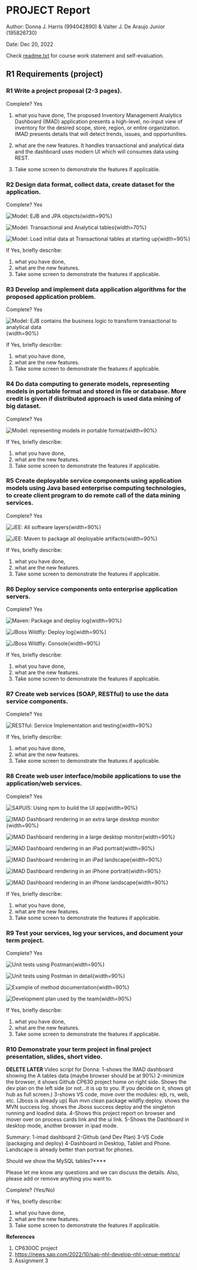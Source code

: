 # PROJECT Report

Author: Donna J. Harris (994042890) & Valter J. De Araujo Junior (195826730)

Date: Dec 20, 2022 

Check [readme.txt](readme.txt) for course work statement and self-evaluation. 
  

## R1 Requirements (project)

### R1 Write a project proposal (2-3 pages).

 
Complete? Yes

1. what you have done, 
The proposed Inventory Management Analytics Dashboard (IMAD) application presents
a high-level, no-input view of inventory for the desired scope, store, region, or entire
organization. IMAD presents details that will detect trends, issues, and opportunities.

2. what are the new features. 
It handles transactional and analytical data and the dashboard uses modern UI which will consumes data using REST.

3. Take some screen to demonstrate the features if applicable. 


### R2 Design data format, collect data, create dataset for the application.

 
Complete? Yes

![Model: EJB and JPA objects](images/R2-1_model_objects.png){width=90%}

![Model: Transactional and Analytical tables](images/R2-2_T_and_A_tables.png){width=70%}

![Model: Load initial data at Transactional tables at starting up](images/R2-3_Load_At_Startup_T_Tables.png){width=90%}

If Yes, briefly describe: 

1. what you have done, 
2. what are the new features. 
3. Take some screen to demonstrate the features if applicable. 


### R3 Develop and implement data application algorithms for the proposed application problem.

 
Complete? Yes

![Model: EJB contains the business logic to transform transactional to analytical data](images/R3-1_EJB_data_application_algorithms.png){width=90%}

If Yes, briefly describe: 

1. what you have done, 
2. what are the new features. 
3. Take some screen to demonstrate the features if applicable. 


### R4 Do data computing to generate models, representing models in portable format and stored in file or database. More credit is given if distributed approach is used data mining of big dataset.

 
Complete? Yes

![Model: representing models in portable format](images/R4-1_representing_models_portable_format_from_T_to_A_table.png){width=90%}

If Yes, briefly describe: 

1. what you have done, 
2. what are the new features. 
3. Take some screen to demonstrate the features if applicable. 


### R5 Create deployable service components using application models using Java based enterprise computing technologies, to create client program to do remote call of the data mining services.

 
Complete? Yes

![JEE: All software layers](images/R5-1_All_software_layers.png){width=90%}

![JEE: Maven to package all deployable artifacts](images/R5-2_create_deployable_service_components.png){width=90%}

If Yes, briefly describe: 

1. what you have done, 
2. what are the new features. 
3. Take some screen to demonstrate the features if applicable. 


### R6 Deploy service components onto enterprise application servers.

 
Complete? Yes

![Maven: Package and deploy log](images/R6-1_deploy_service_components_at_jboss_wildfly.png){width=90%}

![JBoss Wildfly: Deploy log](images/R6-2_deployed_imad-ear_at_jboss_wildfly.png){width=90%}

![JBoss Wildfly: Console](images/R6-3_wildfly_console.png){width=90%}

If Yes, briefly describe: 

1. what you have done, 
2. what are the new features. 
3. Take some screen to demonstrate the features if applicable. 


### R7 Create web services (SOAP, RESTful) to use the data service components.

 
Complete? Yes

![RESTful: Service Implementation and testing](images/R7-1_create_RESTful_web_services.png){width=90%}

If Yes, briefly describe: 

1. what you have done, 
2. what are the new features. 
3. Take some screen to demonstrate the features if applicable. 


### R8 Create web user interface/mobile applications to use the application/web services.

 
Complete? Yes

![SAPUI5: Using npm to build the UI app](images/R8-1_Build_UI5_App.png){width=90%}

![IMAD Dashboard rendering in an extra large desktop monitor](images/R8-2_xl_desktop_web_ui.png){width=90%}

![IMAD Dashboard rendering in a large desktop monitor](images/R8-3_l_desktop_web_ui.png){width=90%}

![IMAD Dashboard rendering in an iPad portrait](images/R8-4_ipad_web_ui.png){width=90%}

![IMAD Dashboard rendering in an iPad landscape](images/R8-5_ipad_web_ui.png){width=90%}

![IMAD Dashboard rendering in an iPhone portrait](images/R8-6_iphone_web_ui.png){width=90%}

![IMAD Dashboard rendering in an iPhone landscape](images/R8-7_iphone_web_ui.png){width=90%}

If Yes, briefly describe: 

1. what you have done, 
2. what are the new features. 
3. Take some screen to demonstrate the features if applicable. 


### R9 Test your services, log your services, and document your term project.

 
Complete? Yes

![Unit tests using Postman](images/R9-1_unit_tests.png){width=90%} 

![Unit tests using Postman in detail](images/R9-2_unit_tests_detail.png){width=90%} 

![Example of method documentation](images/R9-3_method_documentation.png){width=90%} 

![Development plan used by the team](images/R9-4_development_plan.png){width=90%} 

If Yes, briefly describe: 

1. what you have done, 
2. what are the new features. 
3. Take some screen to demonstrate the features if applicable. 


### R10 Demonstrate your term project in final project presentation, slides, short video.

**DELETE LATER** Video script for Donna:
1-shows the IMAD dashboard showing the A tables data (maybe browser should be at 90%)
2-minimize the browser, it shows Github CP630 project home on right side. Shows the dev plan on the left side (or not...it is up to you. If you decide on it, shows git hub as full screen.)
3-shows VS code, move over the modules: ejb, rs, web, etc. (Jboss is already up) Run mvn clean package wildfly:deploy. shows the MVN success log. shows the Jboss success deploy and the singleton running and loadind data.
4-Shows this project report on browser and mover over on process cards link and the ui link.
5-Shows the Dashboard in desktop mode, another browser in ipad mode.

Summary:
1-imad dashboard
2-Github (and Dev Plan)
3-VS Code (packaging and deploy)
4-Dashboard in Desktop, Tablet and Phone. Landscape is already better than portrait for phones.

Should we show the MySQL tables?****

Please let me know any questions and we can discuss the details.
Also, please add or remove anything you want to.
 
Complete? (Yes/No) 

If Yes, briefly describe: 

1. what you have done, 
2. what are the new features. 
3. Take some screen to demonstrate the features if applicable. 





**References**

1. CP630OC project
2. https://news.sap.com/2022/10/sap-nhl-develop-nhl-venue-metrics/
3. Assignment 3
